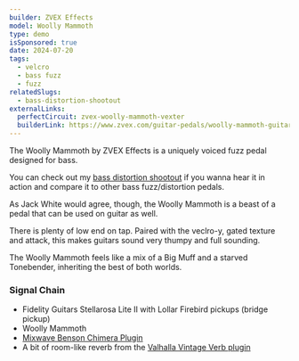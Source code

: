 ```yaml
---
builder: ZVEX Effects
model: Woolly Mammoth
type: demo
isSponsored: true
date: 2024-07-20
tags:
  - velcro
  - bass fuzz
  - fuzz
relatedSlugs:
  - bass-distortion-shootout
externalLinks:
  perfectCircuit: zvex-woolly-mammoth-vexter
  builderLink: https://www.zvex.com/guitar-pedals/woolly-mammoth-guitar-effects-pedal
---
```


The Woolly Mammoth by ZVEX Effects is a uniquely voiced fuzz pedal designed for bass.

You can check out my [bass distortion shootout](/posts/bass-distortion-shootout) if you wanna hear it in action and compare it to other bass fuzz/distortion pedals.

As Jack White would agree, though, the Woolly Mammoth is a beast of a pedal that can be used on guitar as well.

There is plenty of low end on tap. Paired with the veclro-y, gated texture and attack, this makes guitars sound very thumpy and full sounding.

The Woolly Mammoth feels like a mix of a Big Muff and a starved Tonebender, inheriting the best of both worlds.

### Signal Chain

- Fidelity Guitars Stellarosa Lite II with Lollar Firebird pickups (bridge pickup)
- Woolly Mammoth
- [Mixwave Benson Chimera Plugin](https://www.mixwave.net/products/benson-chimera)
- A bit of room-like reverb from the [Valhalla Vintage Verb plugin](https://valhalladsp.com/shop/reverb/valhalla-vintage-verb/)
